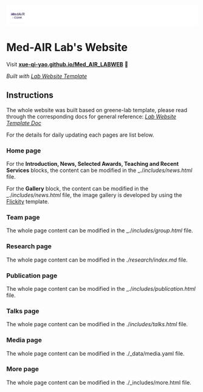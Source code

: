 <div style="background: white; padding: 8px 10px 4px 10px;">
    <img src="images/Med-AIR.png" height="40px"/>
</div>

# Med-AIR Lab's Website

Visit **[xue-qi-yao.github.io/Med_AIR_LABWEB](https://xue-qi-yao.github.io/Med_AIR_LABWEB)** 🚀

_Built with [Lab Website Template](https://github.com/greenelab/lab-website-template)_


## Instructions
The whole website was built based on greene-lab template, please read through the corresponding docs for general reference: _[Lab Website Template Doc](https://greene-lab.gitbook.io/lab-website-template-docs/introduction/overview)_

For the details for daily updating each pages are list below.


### Home page
For the **Introduction, News, Selected Awards, Teaching and Recent Services** blocks, the content can be modified in the _./_includes/news.html_ file. 

For the **Gallery** block, the content can be modified in the _./_includes/news.html_ file, the image gallery is developed by using the [Flickity](https://flickity.metafizzy.co/) template.


### Team page
The whole page content can be modified in the _./_includes/group.html_ file.

### Research page
The whole page content can be modified in the _./research/index.md_ file.

### Publication page
The whole page content can be modified in the _./_includes/publication.html_ file.

### Talks page
The whole page content can be modified in the ./_includes/talks.html_ file.

### Media page
The whole page content can be modified in the ./_data/media.yaml file.

### More page
The whole page content can be modified in the ./_includes/more.html file.
